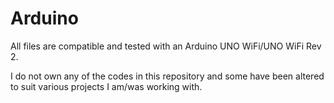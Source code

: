 # Arduino

All files are compatible and tested with an Arduino UNO WiFi/UNO WiFi Rev 2.

I do not own any of the codes in this repository and some have been altered to suit various projects I am/was working with.
